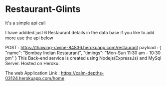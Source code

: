 # Restaurant-Glints

It's a simple api call

I have addded just 6 Restaurant details in the data base if you like to add more use the api below

POST : https://thawing-ravine-84836.herokuapp.com/restaurant 
payload : {
            "name": "Bombay Indian Restaurant",
            "timings": "Mon-Sun 11:30 am - 10:30 pm"
          }
This Back-end service is created using Nodejs(ExpressJs) and MySql Server.
Hosted on Heroku.

The web Application Link : https://calm-depths-03124.herokuapp.com/home
